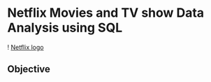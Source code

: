 # Netflix Movies and TV show Data Analysis using SQL
! [Netflix logo](https://github.com/PINKESH57/SQL.project/blob/main/BrandAssets_Logos_01-Wordmark.jpg)
## Objective
